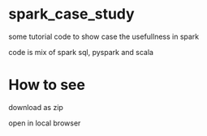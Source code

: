 # spark_case_study

some tutorial code to show case the usefullness in spark

code is mix of spark sql, pyspark and scala

# How to see

download as zip

open in local browser
